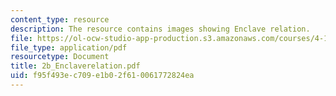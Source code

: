 ```yaml
---
content_type: resource
description: The resource contains images showing Enclave relation.
file: https://ol-ocw-studio-app-production.s3.amazonaws.com/courses/4-101-experiencing-architecture-studio-spring-2003/f95f493ec709e1b02f610061772824ea_2b_Enclaverelation.pdf
file_type: application/pdf
resourcetype: Document
title: 2b_Enclaverelation.pdf
uid: f95f493e-c709-e1b0-2f61-0061772824ea
---
```

